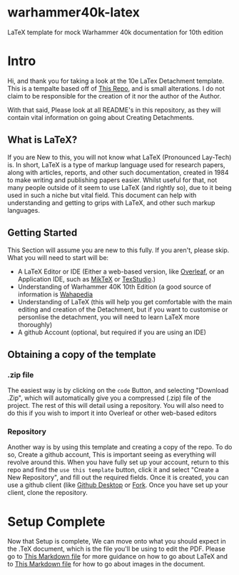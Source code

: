 warhammer40k-latex
==================

LaTeX template for mock Warhammer 40k documentation for 10th edition

# Intro

Hi, and thank you for taking a look at the 10e LaTex Detachment template. This is a tempalte based off of [This Repo](https://github.com/natfarleydev/warhammer40k-latex.git), and is small alterations. I do not claim to be responsible for the creation of it nor the author of the Author.

With that said, Please look at all README's in this repository, as they will contain vital information on going about Creating Detachments.

## What is LaTeX?
If you are New to this, you will not know what LaTeX (Pronounced Lay-Tech) is. In short, LaTeX is a type of markup language used for research papers, along with articles, reports, and other such documentation, created in 1984 to make writing and publishing papers easier. Whilst useful for that, not many people outside of it seem to use LaTeX (and rightly so), due to it being used in such a niche but vital field. This document can help with understanding and getting to grips with LaTeX, and other such markup languages. 

## Getting Started
This Section will assume you are new to this fully. If you aren't, please skip.
What you will need to start will be:

- A LaTeX Editor or IDE (Either a web-based version, like [Overleaf](https://www.overleaf.com), or an Application IDE, such as [MikTeX](https://miktex.org/download) or [TexStudio](https://www.texstudio.org/).)
- Understanding of Warhammer 40K 10th Edition (a good source of information is [Wahapedia](https://wahapedia.ru/)
- Understanding of LaTeX (this will help you get comfortable with the main editing and creation of the Detachment, but if you want to customise or personlise the detachment, you will need to learn LaTeX more thoroughly)
- A github Account (optional, but required if you are using an IDE)

## Obtaining a copy of the template

### .zip file
The easiest way is by clicking on the `code` Button, and selecting "Download .Zip", which will automatically give you a compressed (.zip) file of the project. The rest of this will detail using a repository. You will also need to do this if you wish to import it into Overleaf or other web-based editors

### Repository
Another way is by using this template and creating a copy of the repo. To do so, Create a github account, This is important seeing as everything will revolve around this. When you have fully set up your account, return to this repo and find the `use this template` button, click it and select "Create a New Repository", and fill out the required fields. Once it is created, you can use a github client (like [Github Desktop](https://desktop.github.com/download/) or [Fork](https://git-fork.com/). Once you have set up your client, clone the repository.

# Setup Complete
Now that Setup is complete, We can move onto what you should expect in the .TeX document, which is the file you'll be using to edit the PDF. Please go to [This Markdown file](https://github.com/Fourman2004/warhammer40k-10e-latex/blob/master/README%20-%20Latex.md) for more guidance on how to go about LaTeX and to [This Markdown file](https://github.com/Fourman2004/warhammer40k-10e-latex/blob/master/Images/README.md) for how to go about images in the document.
